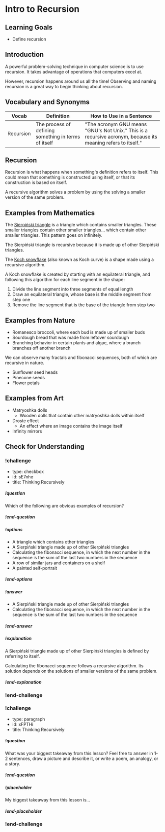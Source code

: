 # Intro to Recursion

## Learning Goals

- Define recursion

## Introduction

A powerful problem-solving technique in computer science is to use recursion. It takes advantage of operations that computers excel at.

However, recursion happens around us all the time! Observing and naming recursion is a great way to begin thinking about recursion.

## Vocabulary and Synonyms

| Vocab     | Definition                                           | How to Use in a Sentence                                                                                     |
| --------- | ---------------------------------------------------- | ------------------------------------------------------------------------------------------------------------ |
| Recursion | The process of defining something in terms of itself | "The acronym GNU means "GNU's Not Unix." This is a recursive acronym, because its meaning refers to itself." |

## Recursion

Recursion is what happens when something's definition refers to itself. This could mean that something is constructed using itself, or that its construction is based on itself.

A recursive algorithm solves a problem by using the solving a smaller version of the same problem.

## Examples from Mathematics

The [Sierpiński triangle](https://en.wikipedia.org/wiki/Sierpi%C5%84ski_triangle) is a triangle which contains smaller triangles. These smaller triangles contain other smaller triangles... which contain other smaller triangles. This pattern goes on infinitely.

The Sierpiński triangle is recursive because it is made up of other Sierpiński triangles.

The [Koch snowflake](https://en.wikipedia.org/wiki/Koch_snowflake) (also known as Koch curve) is a shape made using a recursive algorithm.

A Koch snowflake is created by starting with an equilateral triangle, and following this algorithm for each line segment in the shape:

1. Divide the line segment into three segments of equal length
1. Draw an equilateral triangle, whose base is the middle segment from step one
1. Remove the line segment that is the base of the triangle from step two

## Examples from Nature

- Romanesco broccoli, where each bud is made up of smaller buds
- Sourdough bread that was made from leftover sourdough
- Branching behavior in certain plants and algae, where a branch branches off another branch

We can observe many fractals and fibonacci sequences, both of which are recursive in nature.

- Sunflower seed heads
- Pinecone seeds
- Flower petals

## Examples from Art

- Matryoshka dolls
  - Wooden dolls that contain other matryoshka dolls within itself
- Droste effect
  - An effect where an image contains the image itself
- Infinity mirrors

## Check for Understanding

<!-- Question 1 -->
<!-- prettier-ignore-start -->
### !challenge
* type: checkbox
* id: sE7nhe
* title: Thinking Recursively
##### !question

Which of the following are obvious examples of recursion?

##### !end-question
##### !options

* A triangle which contains other triangles
* A Sierpiński triangle made up of other Sierpiński triangles
* Calculating the fibonacci sequence, in which the next number in the sequence is the sum of the last two numbers in the sequence
* A row of similar jars and containers on a shelf
* A painted self-portrait

##### !end-options
##### !answer

* A Sierpiński triangle made up of other Sierpiński triangles
* Calculating the fibonacci sequence, in which the next number in the sequence is the sum of the last two numbers in the sequence

##### !end-answer
##### !explanation

A Sierpiński triangle made up of other Sierpiński triangles is defined by referring to itself.

Calculating the fibonacci sequence follows a recursive algorithm. Its solution depends on the solutions of smaller versions of the same problem.

##### !end-explanation
### !end-challenge
<!-- prettier-ignore-end -->

<!-- Question Takeaway -->
<!-- prettier-ignore-start -->
### !challenge
* type: paragraph
* id: xFPTHi
* title: Thinking Recursively
##### !question

What was your biggest takeaway from this lesson? Feel free to answer in 1-2 sentences, draw a picture and describe it, or write a poem, an analogy, or a story.

##### !end-question
##### !placeholder

My biggest takeaway from this lesson is...

##### !end-placeholder
### !end-challenge
<!-- prettier-ignore-end -->
